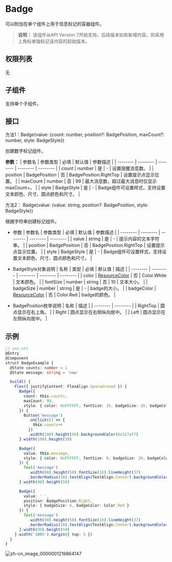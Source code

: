 # Badge

可以附加在单个组件上用于信息标记的容器组件。

>  **说明：**
> 该组件从API Version 7开始支持。后续版本如有新增内容，则采用上角标单独标记该内容的起始版本。


## 权限列表

无


## 子组件

支持单个子组件。


## 接口

方法1：Badge(value: {count: number, position?: BadgePosition, maxCount?: number, style: BadgeStyle})

创建数字标记组件。

**参数：**
| 参数名 | 参数类型 | 必填 | 默认值 | 参数描述 |
| -------- | -------- | -------- | -------- | -------- |
| count | number | 是 | - | 设置提醒消息数。 |
| position | BadgePosition | 否 | BadgePosition.RightTop | 设置提示点显示位置。 |
| maxCount | number | 否 | 99 | 最大消息数，超过最大消息时仅显示maxCount+。 |
| style | BadgeStyle | 是 | - | Badge组件可设置样式，支持设置文本颜色、尺寸、圆点颜色和尺寸。 |

方法2： Badge(value: {value: string, position?: BadgePosition, style: BadgeStyle})

根据字符串创建标记组件。

- 参数
  | 参数名 | 参数类型 | 必填 | 默认值 | 参数描述 |
  | -------- | -------- | -------- | -------- | -------- |
  | value | string | 是 | - | 提示内容的文本字符串。 |
  | position | BadgePosition | 否 | BadgePosition.RightTop | 设置提示点显示位置。 |
  | style | BadgeStyle | 是 | - | Badge组件可设置样式，支持设置文本颜色、尺寸、圆点颜色和尺寸。 |

- BadgeStyle对象说明
  | 名称 | 类型 | 必填 | 默认值 | 描述 |
  | -------- | -------- | -------- | -------- | -------- |
  | color | [ResourceColor](../../ui/ts-types.md) | 否 | Color.White | 文本颜色。 |
  | fontSize | number&nbsp;\|&nbsp;string | 否 | 10 | 文本大小。 |
  | badgeSize | number&nbsp;\|&nbsp;string | 是 | - | badge的大小。 |
  | badgeColor | [ResourceColor](../../ui/ts-types.md) | 否 | Color.Red | badge的颜色。 |

- BadgePosition枚举说明
  | 名称 | 描述 |
  | -------- | -------- |
  | RightTop | 圆点显示在右上角。 |
  | Right | 圆点显示在右侧纵向居中。 |
  | Left | 圆点显示在左侧纵向居中。 |


## 示例

```ts
// xxx.ets
@Entry
@Component
struct BadgeExample {
  @State counts: number = 1
  @State message: string = 'new'

  build() {
    Flex({ justifyContent: FlexAlign.SpaceAround }) {
      Badge({
        count: this.counts,
        maxCount: 99,
        style: { color: 0xFFFFFF, fontSize: 16, badgeSize: 20, badgeColor: Color.Red }
      }) {
        Button('message')
          .onClick(() => {
            this.counts++
          })
          .width(100).height(50).backgroundColor(0x317aff)
      }.width(100).height(50)

      Badge({
        value: this.message,
        style: { color: 0xFFFFFF, fontSize: 9, badgeSize: 20, badgeColor: Color.Blue }
      }) {
        Text('message')
          .width(80).height(50).fontSize(16).lineHeight(37)
          .borderRadius(10).textAlign(TextAlign.Center).backgroundColor(0xF3F4ED)
      }.width(80).height(50)

      Badge({
        value: ' ',
        position: BadgePosition.Right,
        style: { badgeSize: 6, badgeColor: Color.Red }
      }) {
        Text('message')
          .width(90).height(50).fontSize(16).lineHeight(37)
          .borderRadius(10).textAlign(TextAlign.Center).backgroundColor(0xF3F4ED)
      }.width(90).height(50)
    }.width('100%').margin({ top: 5 })
  }
}
```

![zh-cn_image_0000001219864147](figures/zh-cn_image_0000001219864147.gif)
